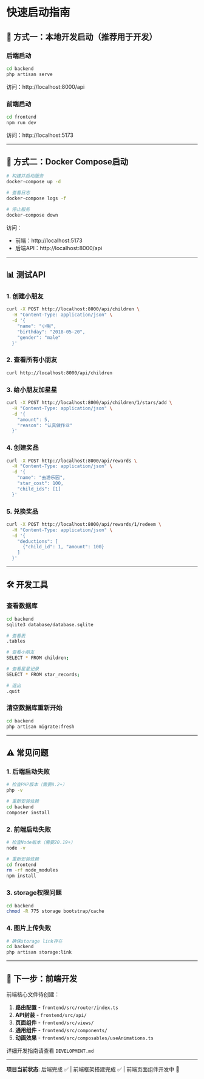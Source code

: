 # 快速启动指南

## 🚀 方式一：本地开发启动（推荐用于开发）

### 后端启动
```bash
cd backend
php artisan serve
```
访问：http://localhost:8000/api

### 前端启动
```bash
cd frontend
npm run dev
```
访问：http://localhost:5173

---

## 🐳 方式二：Docker Compose启动

```bash
# 构建并启动服务
docker-compose up -d

# 查看日志
docker-compose logs -f

# 停止服务
docker-compose down
```

访问：
- 前端：http://localhost:5173
- 后端API：http://localhost:8000/api

---

## 📊 测试API

### 1. 创建小朋友
```bash
curl -X POST http://localhost:8000/api/children \
  -H "Content-Type: application/json" \
  -d '{
    "name": "小明",
    "birthday": "2018-05-20",
    "gender": "male"
  }'
```

### 2. 查看所有小朋友
```bash
curl http://localhost:8000/api/children
```

### 3. 给小朋友加星星
```bash
curl -X POST http://localhost:8000/api/children/1/stars/add \
  -H "Content-Type: application/json" \
  -d '{
    "amount": 5,
    "reason": "认真做作业"
  }'
```

### 4. 创建奖品
```bash
curl -X POST http://localhost:8000/api/rewards \
  -H "Content-Type: application/json" \
  -d '{
    "name": "去游乐园",
    "star_cost": 100,
    "child_ids": [1]
  }'
```

### 5. 兑换奖品
```bash
curl -X POST http://localhost:8000/api/rewards/1/redeem \
  -H "Content-Type: application/json" \
  -d '{
    "deductions": [
      {"child_id": 1, "amount": 100}
    ]
  }'
```

---

## 🛠️ 开发工具

### 查看数据库
```bash
cd backend
sqlite3 database/database.sqlite

# 查看表
.tables

# 查看小朋友
SELECT * FROM children;

# 查看星星记录
SELECT * FROM star_records;

# 退出
.quit
```

### 清空数据库重新开始
```bash
cd backend
php artisan migrate:fresh
```

---

## ⚠️ 常见问题

### 1. 后端启动失败
```bash
# 检查PHP版本（需要8.2+）
php -v

# 重新安装依赖
cd backend
composer install
```

### 2. 前端启动失败
```bash
# 检查Node版本（需要20.19+）
node -v

# 重新安装依赖
cd frontend
rm -rf node_modules
npm install
```

### 3. storage权限问题
```bash
cd backend
chmod -R 775 storage bootstrap/cache
```

### 4. 图片上传失败
```bash
# 确保storage link存在
cd backend
php artisan storage:link
```

---

## 📱 下一步：前端开发

前端核心文件待创建：

1. **路由配置** - `frontend/src/router/index.ts`
2. **API封装** - `frontend/src/api/`
3. **页面组件** - `frontend/src/views/`
4. **通用组件** - `frontend/src/components/`
5. **动画效果** - `frontend/src/composables/useAnimations.ts`

详细开发指南请查看 `DEVELOPMENT.md`

---

**项目当前状态**: 后端完成 ✅ | 前端框架搭建完成 ✅ | 前端页面组件开发中 🚧
